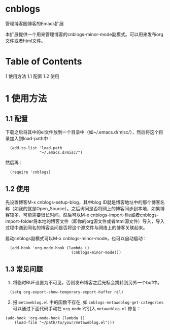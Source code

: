 cnblogs
=======

管理博客园博客的Emacs扩展


本扩展提供一个用来管理博客的cnblogs-minor-mode副模式。可以用来发布org文件或者html文件。
  

Table of Contents
=================
1 使用方法
    1.1 配置
    1.2 使用


1 使用方法 
===========

1.1 配置 
---------
   下载之后将其中的el文件放到一个目录中（如~/.emacs.d/misc/），然后将这个目录加入到load-path中：

```elisp
  (add-to-list 'load-path
               "~/.emacs.d/misc/")
```
  然后再：

``` elisp
  (require 'cnblogs)
```


1.2 使用 
---------
   先设置博客M-x cnblogs-setup-blog，其中blog ID就是博客地址中的那个博客名称（如我的就是Open_Source）。之后询问是否将网上的博客同步到本地，如果博客较多，可能需要很长时间。然后可以M-x cnblogs-import-file或者cnblogs-import-folder将本地的博客文件（即你的org源文件或者html源文件）导入，导入过程中遇到同名的博客会问是否将这个源文件与网络上的博客关联起来。

   启动cnblogs副模式可以M-x cnblogs-minor-mode，也可以自动启动：

```elisp
  (add-hook 'org-mode-hook (lambda ()
                             (cnblogs-minor-mode)))
```

1.3 常见问题
---------

1. 将临时BUF设置为不可见，否则发布博客之后光标会跳转到另外一个buf中。
```elisp
  (setq org-export-show-temporary-export-buffer nil)
```

2. 报 `metaweblog.el` 中的函数不存在, 如 `cnblogs-metaweblog-get-categories`
可以通过下面代码手动在 `org-mode` 时引入 `metaweblog.el` 修复：
  ``` elisp
  (add-hook 'org-mode-hook (lambda ()
	  (load-file "~/path/to/your/metaweblog.el")))
  ```
